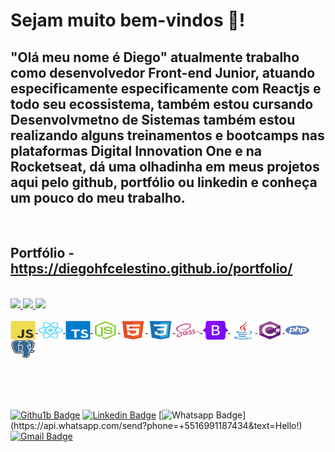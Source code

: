 # Sejam muito bem-vindos 👋!

## "Olá meu nome é Diego" atualmente trabalho como desenvolvedor Front-end Junior, atuando especificamente especificamente com Reactjs e todo seu ecossistema, também estou cursando Desenvolvmetno de Sistemas também estou realizando alguns treinamentos e bootcamps nas plataformas Digital Innovation One e na Rocketseat, dá uma olhadinha em meus projetos aqui pelo github, portfólio ou linkedin e conheça um pouco do meu trabalho.
</br>

## Portfólio - https://diegohfcelestino.github.io/portfolio/

</br>
<div>
  <a href="https://github.com/diegohfcelestino">
  <img height="180em" src="https://github-readme-stats.vercel.app/api?username=diegohfcelestino&show_icons=true&theme=dracula&include_all_commits=true&count_private=true"/>
  <img height="180em" src="https://github-readme-stats.vercel.app/api/top-langs/?username=diegohfcelestino&layout=compact&langs_count=7&theme=dracula"/>
  <img height="180em" src="(https://github-readme-stats.vercel.app/api/top-langs/?username=diegohfcelestino)](https://github.com/diegohfcelestino/github-readme-stats)"/>

</div>

  
<div style="display: inline_block"><br>
 
  <img align="center" alt="Miguel-Python" height="30" width="40" src="https://github.com/devicons/devicon/blob/master/icons/javascript/javascript-original.svg">
  <img align="center" alt="Miguel-Csharp" height="30" width="40" src="https://github.com/devicons/devicon/blob/master/icons/react/react-original.svg">
  <img align="center" alt="Miguel-Csharp" height="30" width="40" src="https://github.com/devicons/devicon/blob/master/icons/typescript/typescript-original.svg">
  <img align="center" alt="Miguel-Csharp" height="30" width="40" src="https://github.com/devicons/devicon/blob/master/icons/nodejs/nodejs-original.svg">
  <img align="center" alt="Miguel-Csharp" height="30" width="40" src="https://github.com/devicons/devicon/blob/master/icons/html5/html5-original.svg">
  <img align="center" alt="Miguel-Csharp" height="30" width="40" src="https://github.com/devicons/devicon/blob/master/icons/css3/css3-original.svg">
  <img align="center" alt="Miguel-Csharp" height="30" width="40" src="https://github.com/devicons/devicon/blob/master/icons/sass/sass-original.svg">
  <img align="center" alt="Miguel-Csharp" height="30" width="40" src="https://github.com/devicons/devicon/blob/master/icons/bootstrap/bootstrap-original.svg">
  <img align="center" alt="Miguel-Csharp" height="30" width="40" src="https://github.com/devicons/devicon/blob/master/icons/java/java-original.svg">
  <img align="center" alt="Miguel-Csharp" height="30" width="40" src="https://github.com/devicons/devicon/blob/master/icons/csharp/csharp-original.svg">
  <img align="center" alt="Miguel-Csharp" height="30" width="40" src="https://github.com/devicons/devicon/blob/master/icons/php/php-plain.svg">
  <img align="center" alt="Miguel-Csharp" height="30" width="40" src="https://github.com/devicons/devicon/blob/master/icons/postgresql/postgresql-original.svg">
 
</div>
</br>
</br>
</br>
</br>

[![Githu1b Badge](https://img.shields.io/badge/-Github-000?style=flat-square&logo=Github&logoColor=white&link=link_do_seu_perfil_no_github)](https://github.com/diegohfcelestino)
[![Linkedin Badge](https://img.shields.io/badge/-LinkedIn-blue?style=flat-square&logo=Linkedin&logoColor=white&link=https://www.linkedin.com/in/diego-ferreira-34b6348b/)](https://www.linkedin.com/in/diego-ferreira-34b6348b/)
[![Whatsapp Badge](https://img.shields.io/badge/-Whatsapp-4CA143?style=flat-square&labelColor=4CA143&logo=whatsapp&logoColor=white&link=https://api.whatsapp.com/send?phone=+5516991187434&text=Hello!)](https://api.whatsapp.com/send?phone=+5516991187434&text=Hello!)
[![Gmail Badge](https://img.shields.io/badge/-Gmail-c14438?style=flat-square&logo=Gmail&logoColor=white&link=mailto:diegohfcelestino@gmail.com)](mailto:diegohfcelestino@gmail.com)
